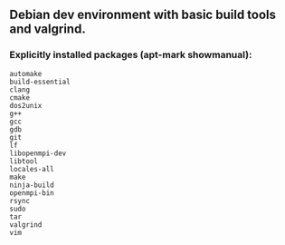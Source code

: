 ## Debian dev environment with basic build tools and valgrind.
### Explicitly installed packages (apt-mark showmanual): 
	automake
	build-essential
	clang
	cmake
	dos2unix
	g++
	gcc
	gdb
	git
	lf
	libopenmpi-dev
	libtool
	locales-all
	make
	ninja-build
	openmpi-bin
	rsync
	sudo
	tar
	valgrind
	vim
